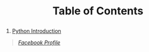 <h1><p align="center">Table of Contents</p></h1>

1. [Python Introduction](https://github.com/sdshoriot/Python-Tutorial-in-Bangla/blob/master/Python%20Introduction.md)


> *[Facebook Profile](https://www.facebook.com/shoriot)*
